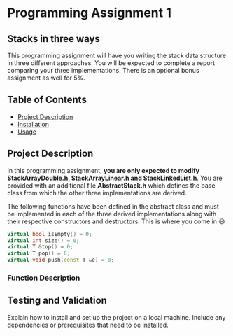 # Programming Assignment 1
## Stacks in three ways

This programming assignment will have you writing the stack data structure in three different approaches. You will be expected to complete a report comparing your three implementations. There is an optional bonus assignment as well for 5%.

## Table of Contents

- [Project Description](#project-description)
- [Installation](#installation)
- [Usage](#usage)

## Project Description

In this programming assignment, **you are only expected to modify StackArrayDouble.h, StackArrayLinear.h and StackLinkedList.h**. You are provided with an additional file **AbstractStack.h** which defines the base class from which the other three implementations are derived.

The following functions have been defined in the abstract class and must be implemented in each of the three derived implementations along with their respective constructors and destructors. This is where you come in :smiley:

```cpp
virtual bool isEmpty() = 0;
virtual int size() = 0;
virtual T &top() = 0;
virtual T pop() = 0;
virtual void push(const T &e) = 0;
```

### Function Description

## Testing and Validation

Explain how to install and set up the project on a local machine. Include any dependencies or prerequisites that need to be installed.